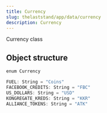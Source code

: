 ```yaml
---
title: Currency
slug: thelaststand/app/data/currency
description: Currency
---
```


Currency class

## Object structure

```scala
enum Currency

FUEL: String = "Coins"
FACEBOOK_CREDITS: String = "FBC"
US_DOLLARS: String = "USD"
KONGREGATE_KREDS: String = "KKR"
ALLIANCE_TOKENS: String = "ATK"

```
